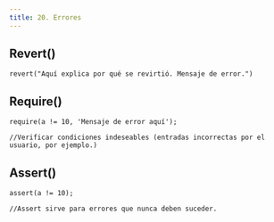 ```yaml
---
title: 20. Errores
---
```


## Revert()   

```solidity
revert("Aquí explica por qué se revirtió. Mensaje de error.")
```

## Require()

```solidity
require(a != 10, 'Mensaje de error aquí');

//Verificar condiciones indeseables (entradas incorrectas por el usuario, por ejemplo.)
```

## Assert()

```solidity
assert(a != 10);

//Assert sirve para errores que nunca deben suceder.
```